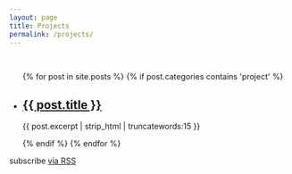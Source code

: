 ```yaml
---
layout: page
title: Projects
permalink: /projects/
---
```

<br>
<div class="home">
  <ul class="post-list">
    {% for post in site.posts %}
      {% if post.categories contains 'project' %}
        <li>
          <span class="post-meta1"></span>
          <h2>
          <a class="post-link" href="{{ post.url | prepend: site.baseurl }}">{{ post.title }}</a>
          </h2>
          <p>{{ post.excerpt | strip_html | truncatewords:15 }}</p>
        </li>
      {% endif %}
    {% endfor %}
  </ul>
  <p class="rss-subscribe">subscribe <a href="{{ "/feed.xml" | prepend: site.baseurl }}">via RSS</a></p>
</div>